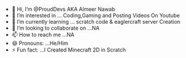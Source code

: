 - 👋 Hi, I’m @ProudDevs AKA Almeer Nawab
- 👀 I’m interested in ... Coding,Gaming and Posting Videos On Youtube
- 🌱 I’m currently learning ... scratch code & eaglercraft server Creation
- 💞️ I’m looking to collaborate on ...NA
- 📫 How to reach me ...NA
- 😄 Pronouns: ...He/Him
- ⚡ Fun fact: ...I Created Minecraft 2D in Scratch

<!---
ProudDevs/ProudDevs is a ✨ special ✨ repository because its `README.md` (this file) appears on your GitHub profile.
You can click the Preview link to take a look at your changes.
--->
